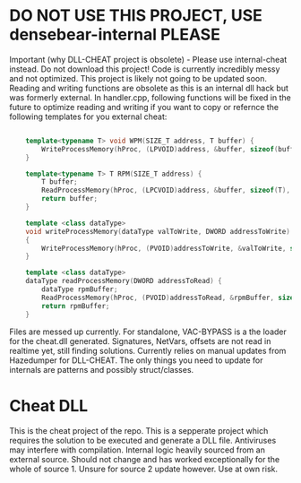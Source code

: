 # DO NOT USE THIS PROJECT, USE densebear-internal PLEASE
Important (why DLL-CHEAT project is obsolete) - Please use internal-cheat instead. Do not download this project!
Code is currently incredibly messy and not optimized. This project is likely not going to be updated soon. Reading and writing functions are obsolete as this is an internal dll hack but was formerly external. In handler.cpp, following functions will be fixed in the future to optimize reading and writing if you want to copy or refernce the following templates for you external cheat:

```cpp

	template<typename T> void WPM(SIZE_T address, T buffer) {
		WriteProcessMemory(hProc, (LPVOID)address, &buffer, sizeof(buffer), NULL);
	}

	template<typename T> T RPM(SIZE_T address) {
		T buffer;
		ReadProcessMemory(hProc, (LPCVOID)address, &buffer, sizeof(T), NULL);
		return buffer;
	}

	template <class dataType>
	void writeProcessMemory(dataType valToWrite, DWORD addressToWrite)
	{
		WriteProcessMemory(hProc, (PVOID)addressToWrite, &valToWrite, sizeof(dataType), 0);
	}

	template <class dataType>
	dataType readProcessMemory(DWORD addressToRead) {
		dataType rpmBuffer;
		ReadProcessMemory(hProc, (PVOID)addressToRead, &rpmBuffer, sizeof(dataType), 0);
		return rpmBuffer;
	}
```	
Files are messed up currently. For standalone, VAC-BYPASS is a the loader for the cheat.dll generated. Signatures, NetVars, offsets are not read in realtime yet, still finding solutions. Currently relies on manual updates from Hazedumper for DLL-CHEAT. The only things you need to update for internals are patterns and possibly struct/classes.

# Cheat DLL
This is the cheat project of the repo. This is a sepperate project which requires the solution to be executed and generate a DLL file. Antiviruses may interfere with compilation. Internal logic heavily sourced from an external source. Should not change and has worked exceptionally for the whole of source 1. Unsure for source 2 update however. Use at own risk.
